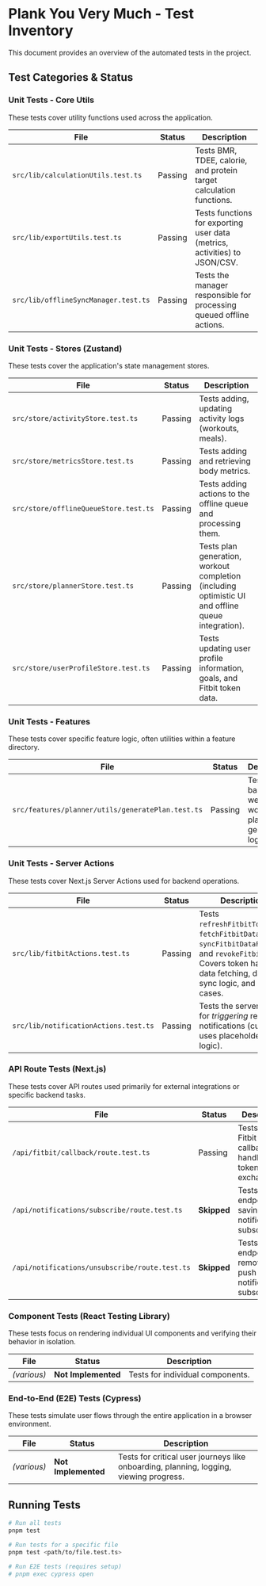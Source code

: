 # Plank You Very Much - Test Inventory

This document provides an overview of the automated tests in the project.

## Test Categories & Status

### Unit Tests - Core Utils

These tests cover utility functions used across the application.

| File                               | Status  | Description                                                                          |
| ---------------------------------- | ------- | ------------------------------------------------------------------------------------ |
| `src/lib/calculationUtils.test.ts` | Passing | Tests BMR, TDEE, calorie, and protein target calculation functions.                  |
| `src/lib/exportUtils.test.ts`      | Passing | Tests functions for exporting user data (metrics, activities) to JSON/CSV.         |
| `src/lib/offlineSyncManager.test.ts`| Passing | Tests the manager responsible for processing queued offline actions.                  |

### Unit Tests - Stores (Zustand)

These tests cover the application's state management stores.

| File                            | Status  | Description                                                                                          |
| ------------------------------- | ------- | ---------------------------------------------------------------------------------------------------- |
| `src/store/activityStore.test.ts` | Passing | Tests adding, updating activity logs (workouts, meals).                                              |
| `src/store/metricsStore.test.ts`  | Passing | Tests adding and retrieving body metrics.                                                            |
| `src/store/offlineQueueStore.test.ts`| Passing | Tests adding actions to the offline queue and processing them.                                        |
| `src/store/plannerStore.test.ts`  | Passing | Tests plan generation, workout completion (including optimistic UI and offline queue integration). |
| `src/store/userProfileStore.test.ts`| Passing | Tests updating user profile information, goals, and Fitbit token data.                            |

### Unit Tests - Features

These tests cover specific feature logic, often utilities within a feature directory.

| File                                            | Status  | Description                                                  |
| ----------------------------------------------- | ------- | ------------------------------------------------------------ |
| `src/features/planner/utils/generatePlan.test.ts` | Passing | Tests the basic weekly workout plan generation logic.      |

### Unit Tests - Server Actions

These tests cover Next.js Server Actions used for backend operations.

| File                            | Status  | Description                                                                                                                                                           |
| ------------------------------- | ------- | --------------------------------------------------------------------------------------------------------------------------------------------------------------------- |
| `src/lib/fitbitActions.test.ts`   | Passing | Tests `refreshFitbitToken`, `fetchFitbitData`, `syncFitbitDataForDate`, and `revokeFitbitToken`. Covers token handling, data fetching, daily sync logic, and error cases. |
| `src/lib/notificationActions.test.ts` | Passing | Tests the server action for *triggering* reminder notifications (currently uses placeholder logic).                                                              |

### API Route Tests (Next.js)

These tests cover API routes used primarily for external integrations or specific backend tasks.

| File                                              | Status   | Description                                                              | Notes                                         |
| ------------------------------------------------- | -------- | ------------------------------------------------------------------------ | --------------------------------------------- |
| `/api/fitbit/callback/route.test.ts`              | Passing  | Tests the Fitbit OAuth callback handler for token exchange.              |                                               |
| `/api/notifications/subscribe/route.test.ts`    | **Skipped** | Tests the endpoint for saving push notification subscriptions.           | Issues mocking `NextResponse.json()` in Jest. |
| `/api/notifications/unsubscribe/route.test.ts`  | **Skipped** | Tests the endpoint for removing push notification subscriptions.         | Issues mocking `NextResponse.json()` in Jest. |

### Component Tests (React Testing Library)

These tests focus on rendering individual UI components and verifying their behavior in isolation.

| File        | Status             | Description                 |
| ----------- | ------------------ | --------------------------- |
| *(various)* | **Not Implemented** | Tests for individual components. |

### End-to-End (E2E) Tests (Cypress)

These tests simulate user flows through the entire application in a browser environment.

| File        | Status             | Description                                                                        |
| ----------- | ------------------ | ---------------------------------------------------------------------------------- |
| *(various)* | **Not Implemented** | Tests for critical user journeys like onboarding, planning, logging, viewing progress. |

## Running Tests

```bash
# Run all tests
pnpm test

# Run tests for a specific file
pnpm test <path/to/file.test.ts>

# Run E2E tests (requires setup)
# pnpm exec cypress open 
``` 